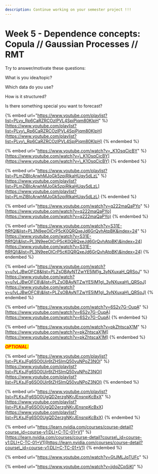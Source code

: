 ```yaml
---
description: Continue working on your semester project !!!
---
```


# Week 5 - Dependence concepts: Copula // Gaussian Processes // RMT



Try to answer/motivate these questions:

What is you idea/topic?

Which data do you use?

How is it structured?

Is there something special you want to forecast?

{% embed url="https://www.youtube.com/playlist?list=PLvy_Rp6CaRZRCOzlPVL4SpjPiqm80KIpH" %}
[https://www.youtube.com/playlist?list=PLvy\_Rp6CaRZRCOzlPVL4SpjPiqm80KIpH](https://www.youtube.com/playlist?list=PLvy\_Rp6CaRZRCOzlPVL4SpjPiqm80KIpH)
{% endembed %}

{% embed url="https://www.youtube.com/watch?v=_K1OsqCicBY" %}
[https://www.youtube.com/watch?v=\_K1OsqCicBY](https://www.youtube.com/watch?v=\_K1OsqCicBY)
{% endembed %}

{% embed url="https://www.youtube.com/playlist?list=PLmZlBIcArwhMJoGk5zpiRlkaHUqy5dLzL" %}
[https://www.youtube.com/playlist?list=PLmZlBIcArwhMJoGk5zpiRlkaHUqy5dLzL](https://www.youtube.com/playlist?list=PLmZlBIcArwhMJoGk5zpiRlkaHUqy5dLzL)
{% endembed %}

{% embed url="https://www.youtube.com/watch?v=q222maQaPYo" %}
[https://www.youtube.com/watch?v=q222maQaPYo](https://www.youtube.com/watch?v=q222maQaPYo)
{% endembed %}

{% embed url="https://www.youtube.com/watch?v=S31E-ftRfQI&list=PL3N9eeOlCrP5cK0QRQxeJd6GrQvhAtpBK&index=24" %}
[https://www.youtube.com/watch?v=S31E-ftRfQI\&list=PL3N9eeOlCrP5cK0QRQxeJd6GrQvhAtpBK\&index=24](https://www.youtube.com/watch?v=S31E-ftRfQI\&list=PL3N9eeOlCrP5cK0QRQxeJd6GrQvhAtpBK\&index=24)
{% endembed %}

{% embed url="https://www.youtube.com/watch?v=u1vLJBwOFC8&list=PLZsOBAyNTZwYE5IM1g_3yNXuxaH_QRSoJ" %}
[https://www.youtube.com/watch?v=u1vLJBwOFC8\&list=PLZsOBAyNTZwYE5IM1g\_3yNXuxaH\_QRSoJ](https://www.youtube.com/watch?v=u1vLJBwOFC8\&list=PLZsOBAyNTZwYE5IM1g\_3yNXuxaH\_QRSoJ)
{% endembed %}

{% embed url="https://www.youtube.com/watch?v=6S2v7G-OupA" %}
[https://www.youtube.com/watch?v=6S2v7G-OupA](https://www.youtube.com/watch?v=6S2v7G-OupA)
{% endembed %}

{% embed url="https://www.youtube.com/watch?v=pkZhtscaX1M" %}
[https://www.youtube.com/watch?v=pkZhtscaX1M](https://www.youtube.com/watch?v=pkZhtscaX1M)
{% endembed %}

_<mark style="color:red;">**OPTIONAL:**</mark>_

{% embed url="https://www.youtube.com/playlist?list=PLKsJFg6SO0Ujr6tZHSImQ50vuNPoZ3NOl" %}
[https://www.youtube.com/playlist?list=PLKsJFg6SO0Ujr6tZHSImQ50vuNPoZ3NOl](https://www.youtube.com/playlist?list=PLKsJFg6SO0Ujr6tZHSImQ50vuNPoZ3NOl)
{% endembed %}

{% embed url="https://www.youtube.com/playlist?list=PLKsJFg6SO0UgQD2erzgNKrJEnsnpKcBxX" %}
[https://www.youtube.com/playlist?list=PLKsJFg6SO0UgQD2erzgNKrJEnsnpKcBxX](https://www.youtube.com/playlist?list=PLKsJFg6SO0UgQD2erzgNKrJEnsnpKcBxX)
{% endembed %}

{% embed url="https://learn.nvidia.com/courses/course-detail?course_id=course-v1:DLI+C-TC-01+V1" %}
[https://learn.nvidia.com/courses/course-detail?course\_id=course-v1:DLI+C-TC-01+V1](https://learn.nvidia.com/courses/course-detail?course\_id=course-v1:DLI+C-TC-01+V1)
{% endembed %}

{% embed url="https://www.youtube.com/watch?v=GtJMLJqTUFc" %}

{% embed url="https://www.youtube.com/watch?v=jjdqZCpSiKI" %}
